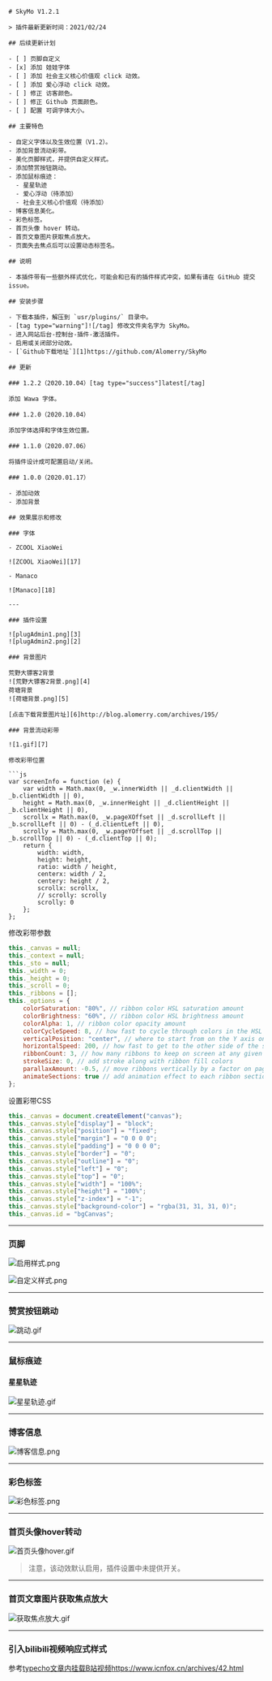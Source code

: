 ```
# SkyMo V1.2.1

> 插件最新更新时间：2021/02/24

## 后续更新计划

- [ ] 页脚自定义
- [x] 添加 娃娃字体
- [ ] 添加 社会主义核心价值观 click 动效。
- [ ] 添加 爱心浮动 click 动效。
- [ ] 修正 访客颜色。
- [ ] 修正 Github 页面颜色。
- [ ] 配置 可调字体大小。

## 主要特色

- 自定义字体以及生效位置（V1.2）。
- 添加背景流动彩带。
- 美化页脚样式，并提供自定义样式。
- 添加赞赏按钮跳动。
- 添加鼠标痕迹：
  - 星星轨迹
  - 爱心浮动（待添加）
  - 社会主义核心价值观（待添加）
- 博客信息美化。
- 彩色标签。
- 首页头像 hover 转动。
- 首页文章图片获取焦点放大。
- 页面失去焦点后可以设置动态标签名。

## 说明

- 本插件带有一些额外样式优化，可能会和已有的插件样式冲突，如果有请在 GitHub 提交 issue。

## 安装步骤

- 下载本插件，解压到 `usr/plugins/` 目录中。
- [tag type="warning"]![/tag] 修改文件夹名字为 SkyMo。
- 进入网站后台-控制台-插件-激活插件。
- 启用或关闭部分动效。
- [`Github下载地址`][1]https://github.com/Alomerry/SkyMo

## 更新

### 1.2.2（2020.10.04）[tag type="success"]latest[/tag]

添加 Wawa 字体。

### 1.2.0（2020.10.04）

添加字体选择和字体生效位置。

### 1.1.0（2020.07.06）

将插件设计成可配置启动/关闭。

### 1.0.0（2020.01.17）

- 添加动效
- 添加背景

## 效果展示和修改

### 字体

- ZCOOL XiaoWei

![ZCOOL XiaoWei][17]

- Manaco

![Manaco][18]

---

### 插件设置

![plugAdmin1.png][3]
![plugAdmin2.png][2]

### 背景图片

荒野大镖客2背景
![荒野大镖客2背景.png][4]
荷塘背景
![荷塘背景.png][5]

[点击下载背景图片址][6]http://blog.alomerry.com/archives/195/

### 背景流动彩带

![1.gif][7]

修改彩带位置

```js
var screenInfo = function (e) {
    var width = Math.max(0, _w.innerWidth || _d.clientWidth || _b.clientWidth || 0),
    height = Math.max(0, _w.innerHeight || _d.clientHeight || _b.clientHeight || 0),
    scrollx = Math.max(0, _w.pageXOffset || _d.scrollLeft || _b.scrollLeft || 0) - (_d.clientLeft || 0),
    scrolly = Math.max(0, _w.pageYOffset || _d.scrollTop || _b.scrollTop || 0) - (_d.clientTop || 0);
    return {
        width: width,
        height: height,
        ratio: width / height,
        centerx: width / 2,
        centery: height / 2,
        scrollx: scrollx,
        // scrolly: scrolly
        scrolly: 0
    };
};
```

修改彩带参数

```js
this._canvas = null;
this._context = null;
this._sto = null;
this._width = 0;
this._height = 0;
this._scroll = 0;
this._ribbons = [];
this._options = {
    colorSaturation: "80%", // ribbon color HSL saturation amount
    colorBrightness: "60%", // ribbon color HSL brightness amount
    colorAlpha: 1, // ribbon color opacity amount
    colorCycleSpeed: 8, // how fast to cycle through colors in the HSL color space
    verticalPosition: "center", // where to start from on the Y axis on each side (top|min, middle|center, bottom|max, random)
    horizontalSpeed: 200, // how fast to get to the other side of the screen
    ribbonCount: 3, // how many ribbons to keep on screen at any given time
    strokeSize: 0, // add stroke along with ribbon fill colors
    parallaxAmount: -0.5, // move ribbons vertically by a factor on page scroll
    animateSections: true // add animation effect to each ribbon section over time
};
```

设置彩带CSS

```js
this._canvas = document.createElement("canvas");
this._canvas.style["display"] = "block";
this._canvas.style["position"] = "fixed";
this._canvas.style["margin"] = "0 0 0 0";
this._canvas.style["padding"] = "0 0 0 0";
this._canvas.style["border"] = "0";
this._canvas.style["outline"] = "0";
this._canvas.style["left"] = "0";
this._canvas.style["top"] = "0";
this._canvas.style["width"] = "100%";
this._canvas.style["height"] = "100%";
this._canvas.style["z-index"] = "-1";
this._canvas.style["background-color"] = "rgba(31, 31, 31, 0)";
this._canvas.id = "bgCanvas";
```

---

### 页脚

![启用样式.png][8]

![自定义样式.png][9]

---

### 赞赏按钮跳动

![跳动.gif][10]

---

### 鼠标痕迹

#### 星星轨迹

![星星轨迹.gif][11]

---

### 博客信息

![博客信息.png][12]

---

### 彩色标签

![彩色标签.png][13]

---

### 首页头像hover转动

![首页头像hover.gif][14]

> 注意，该动效默认启用，插件设置中未提供开关。

---

### 首页文章图片获取焦点放大

![获取焦点放大.gif][15]

---

### 引入bilibili视频响应式样式

参考[typecho文章内挂载B站视频][16]https://www.icnfox.cn/archives/42.html

```

```

[1]: https://github.com/Alomerry/SkyMo
[2]: http://blog.alomerry.com/usr/uploads/2020/07/1620333604.png
[3]: http://blog.alomerry.com/usr/uploads/2020/07/2366965718.png
[4]: http://blog.alomerry.com/usr/uploads/2020/01/1523369272.png
[5]: http://blog.alomerry.com/usr/uploads/2020/01/629167857.png
[6]: http://blog.alomerry.com/archives/195/
[7]: http://blog.alomerry.com/usr/uploads/2020/01/499543144.gif
[8]: http://blog.alomerry.com/usr/uploads/2020/01/2908048897.png
[9]: http://blog.alomerry.com/usr/uploads/2020/07/1625104036.png
[10]: http://blog.alomerry.com/usr/uploads/2020/01/673845452.gif
[11]: http://blog.alomerry.com/usr/uploads/2020/01/286602434.gif
[12]: http://blog.alomerry.com/usr/uploads/2020/01/1357181980.png
[13]: http://blog.alomerry.com/usr/uploads/2020/01/3349164392.png
[14]: http://blog.alomerry.com/usr/uploads/2020/01/3441578448.gif
[15]: http://blog.alomerry.com/usr/uploads/2020/01/2240396392.gif
[16]: https://www.icnfox.cn/archives/42.html
[17]: http://blog.alomerry.com/usr/uploads/2020/10/2495026317.png
[18]: http://blog.alomerry.com/usr/uploads/2020/10/2799388962.png

